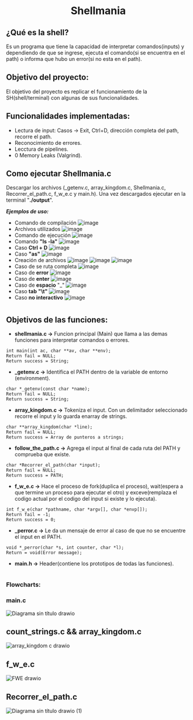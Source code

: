 # <h1 align="center"> Shellmania </h1>

## **¿Qué es la shell?**
Es un programa que tiene la capacidad de interpretar comandos(inputs) y dependiendo de que se ingrese, ejecuta el comando(si se encuentra en el path)
o informa que hubo un error(si no esta en el path).

## **Objetivo del proyecto:**
El objetivo del proyecto es replicar el funcionamiento de la SH(shell/terminal) con algunas de sus funcionalidades.

## **Funcionalidades implementadas:**
* Lectura de input: Casos -> Exit, Ctrl+D, dirección completa del path, recorre el path. 
* Reconocimiento de errores.
* Lecctura de pipelines.
* 0 Memory Leaks (Valgrind).

## **Como ejecutar Shellmania.c**
Descargar los archivos (_getenv.c, array_kingdom.c, Shellmania.c, Recorrer_el_path.c, f_w_e.c y main.h).
Una vez descargados ejecutar en la terminal "**./output**".

***Ejemplos de uso:***
* Comando de compilación
![image](https://github.com/user-attachments/assets/db76fffc-60fd-4d23-96f6-230ce0582c5b)
* Archivos utilizados
![image](https://github.com/user-attachments/assets/460b3ed3-c46d-4a80-8581-ecee37c52875)
* Comando de ejecución
![image](https://github.com/user-attachments/assets/063f9e86-4b1e-49ba-aa78-99e19b802bbc)
* Comando **"ls -la"**
![image](https://github.com/user-attachments/assets/ca1e3df0-6b88-4c55-a07f-04262f65f573)
* Caso **Ctrl + D**
![image](https://github.com/user-attachments/assets/2137e6a3-aa69-4888-b3ad-6ccefd3f7fb4)
* Caso **"as"**
![image](https://github.com/user-attachments/assets/c191b875-bdfb-47c1-ab3d-a1b6cb7df73b)
* Creación de archivos
![image](https://github.com/user-attachments/assets/eb13fd88-c30e-4228-9925-4ac6cfea9937)
![image](https://github.com/user-attachments/assets/1298210c-6b1b-491c-b5b1-893bb177b13a)
![image](https://github.com/user-attachments/assets/5eadf585-94d2-4dc1-980a-d53026ed1fe9)
* Caso de se ruta completa
![image](https://github.com/user-attachments/assets/818a5997-d33e-4b42-9a91-2b9cc6fa8a59)
* Caso de **error**
![image](https://github.com/user-attachments/assets/5a5decdf-2634-46ea-88bc-2ba71136c4a3)
* Caso de **enter**
![image](https://github.com/user-attachments/assets/6268819e-cc3c-42bd-9a39-5663336c507a)
* Caso de **espacio** "_"
![image](https://github.com/user-attachments/assets/891b72f5-8c53-40cb-9b11-03dc1c5daa2e)
* Caso **tab** **"\t"**
![image](https://github.com/user-attachments/assets/05465e22-6b0c-417b-8cda-baba24188031)
* Caso **no interactivo**
![image](https://github.com/user-attachments/assets/cf94648c-971d-4f80-b3fb-cb777eed4475)

# <h2 align="left"> Objetivos de las funciones: </h2>

* **shellmania.c ->** Funcion principal (Main) que llama a las demas funciones para
interpretar comandos o errores.
```
int main(int ac, char **av, char **env);
Return fail = NULL;
Return success = String;
```
* **_getenv.c ->** Identifica el PATH dentro de la variable de entorno (environment).
```
char *_getenv(const char *name);
Return fail = NULL;
Return success = String;
```
* **array_kingdom.c ->** Tokeniza el input. Con un delimitador seleccionado recorre
  el input y lo guarda enarray de strings.
```
char **array_kingdom(char *line);
Return fail = NULL;
Return success = Array de punteros a strings;
```

* **follow_the_path.c ->** Agrega el input al final de cada ruta del PATH y comprueba
  que existe.
```
char *Recorrer_el_path(char *input);
Return fail = NULL;
Return success = PATH;
```
* **f_w_e.c ->** Hace el proceso de fork(duplica el proceso), wait(espera a que termine un
  proceso para ejecutar el otro) y exceve(remplaza el codigo actual por el codigo del
  input si existe y lo ejecuta).
```
int f_w_e(char *pathname, char *argv[], char *envp[]);
Return fail = -1;
Return success = 0;
```
* **_perror.c ->** Le da un mensaje de error al caso de que no se encuentre el input en el PATH.
```
void *_perror(char *s, int counter, char *l);
Return = void(Error message);
```
* **main.h ->** Header(contiene los prototipos de todas las funciones).

# <h3 align="left">Flowcharts: </h3>

### main.c
![Diagrama sin título drawio](https://github.com/user-attachments/assets/7fcd8353-4571-40ca-85a6-7e2da549fb0a)

## count_strings.c && array_kingdom.c
![array_kingdom c drawio](https://github.com/user-attachments/assets/10ac0814-44df-484c-9289-ac9f11ea37ee)

## f_w_e.c
![FWE drawio](https://github.com/user-attachments/assets/7db1b679-0442-4023-9e3f-411fc403d2f4)

## Recorrer_el_path.c
![Diagrama sin título drawio (1)](https://github.com/user-attachments/assets/4ef64cce-f34b-49a8-87ec-60c60a5d9cfc)
